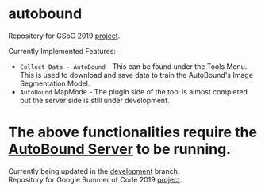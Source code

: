# autobound
Repository for GSoC 2019 [project](https://summerofcode.withgoogle.com/projects/#5892666334642176).<br>

Currently Implemented Features:
* `Collect Data - AutoBound` - This can be found under the Tools Menu. This is used to download and save data to train the AutoBound's Image Segmentation Model.
* `AutoBound` MapMode - The plugin side of the tool is almost completed but the server side is still under development.

The above functionalities require the [AutoBound Server](https://github.com/BBloggsbott/autoboundserver/) to be running.
=======
Currently being updated in the [development](https://github.com/BBloggsbott/autobound/tree/development) branch.<br/>
Repository for Google Summer of Code 2019 [project](https://summerofcode.withgoogle.com/projects/#5892666334642176).<br>
